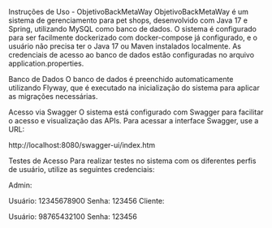 Instruções de Uso - ObjetivoBackMetaWay
ObjetivoBackMetaWay é um sistema de gerenciamento para pet shops, desenvolvido com Java 17 e Spring, utilizando MySQL como banco de dados. 
O sistema é configurado para ser facilmente dockerizado com docker-compose já configurado, e o usuário não precisa ter o Java 17 ou Maven instalados localmente. 
As credenciais de acesso ao banco de dados estão configuradas no arquivo application.properties.

Banco de Dados
O banco de dados é preenchido automaticamente utilizando Flyway, que é executado na inicialização do sistema para aplicar as migrações necessárias.

Acesso via Swagger
O sistema está configurado com Swagger para facilitar o acesso e visualização das APIs. Para acessar a interface Swagger, use a URL:

http://localhost:8080/swagger-ui/index.htm

Testes de Acesso
Para realizar testes no sistema com os diferentes perfis de usuário, utilize as seguintes credenciais:

Admin:

Usuário: 12345678900
Senha: 123456
Cliente:

Usuário: 98765432100
Senha: 123456
